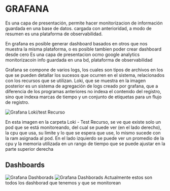 # GRAFANA
Es una capa de presentación, permite hacer monitorizacion de información guardada en una base de datos. cargada con anterioridad, a modo de resumen es una plataforma de observabilidad.

En grafana es posible generar dashboard basados en otros que nos muestra la misma plataforma, o es posible tambien poder crear dashboard desde cero
Es una capa de presentacion ocmo google analytics monitorizacoin info guardada en una bd, plataforma de observabilidad 

Grafana se compone de varios logs, los cuales son tipos de archivos en los que se pueden detallar los sucesos que ocurren en el sistema, relacionados con los recursos que se utilizan. Loki, que se muestra en la imagen posterior es un sistema de agregación de logs creado por grafana, que a diferencia de los programas anteriores no indexa el contenido del registro, sino que indexa marcas de tiempo y un conjunto de etiquetas para un flujo de registro. 

<!-- Loki es un sistema de agregación de logs creado por GrafanaLabs, es escalable horizontalmente, puede contar con alta disponibilidad es una solución de supervisión líder para las métricas y las alerta, además admite datos con identificadores de clave-valor para las métricas,
 -->
![](https://i.imgur.com/NWXvNxu.png "Grafana Loki/test Recurso")

En esta imagen en la carpeta Loki - Test Recurso, se ve que existe solo un pod que se está monitoreando, del cual se puede ver (en el lado derecho), la cpu que usa, su limite y lo que se espera que use, lo mismo sucede con la ram asignada al pod. En el lado izquierdo se puede ver un promedio de la cpu y la memoria utilizada en un rango de tiempo que se puede ajustar en la parte superior derecha

## Dashboards
![](https://i.imgur.com/cRtBQta.png "Grafana Dashborads")
![](https://i.imgur.com/kxFHcRJ.png "Grafana Dashborads")
Actualmente estos son todos los dashborad que tenemos y que se monitorean